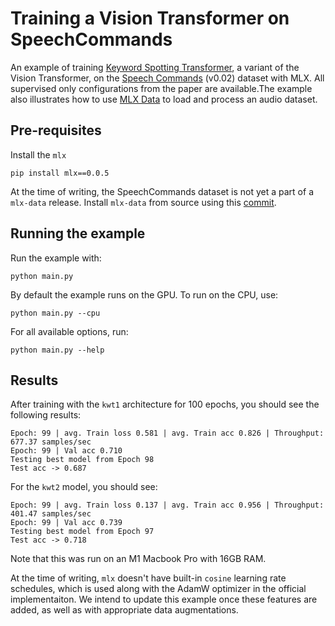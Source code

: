 # Training a Vision Transformer on SpeechCommands

An example of training [Keyword Spotting Transformer](https://www.isca-speech.org/archive/interspeech_2021/berg21_interspeech.html), a variant of the Vision Transformer, on the [Speech Commands](https://arxiv.org/abs/1804.03209) (v0.02) dataset with MLX. All supervised only configurations from the paper are available.The example also
illustrates how to use [MLX Data](https://github.com/ml-explore/mlx-data) to
load and process an audio dataset.

## Pre-requisites

Install the `mlx`

```
pip install mlx==0.0.5
```

At the time of writing, the SpeechCommands dataset is not yet a part of a `mlx-data` release. Install `mlx-data` from source using this [commit](https://github.com/ml-explore/mlx-data/commit/ae3431648b8e1594d63175a8f121d9873aeb9daa).

## Running the example

Run the example with:

```
python main.py
```

By default the example runs on the GPU. To run on the CPU, use: 

```
python main.py --cpu
```

For all available options, run:

```
python main.py --help
```

## Results

After training with the `kwt1` architecture for 100 epochs, you
should see the following results:

```
Epoch: 99 | avg. Train loss 0.581 | avg. Train acc 0.826 | Throughput: 677.37 samples/sec
Epoch: 99 | Val acc 0.710
Testing best model from Epoch 98
Test acc -> 0.687
```

For the `kwt2` model, you should see:
```
Epoch: 99 | avg. Train loss 0.137 | avg. Train acc 0.956 | Throughput: 401.47 samples/sec
Epoch: 99 | Val acc 0.739
Testing best model from Epoch 97
Test acc -> 0.718
```

Note that this was run on an M1 Macbook Pro with 16GB RAM.

At the time of writing, `mlx` doesn't have built-in `cosine` learning rate schedules, which is used along with the AdamW optimizer in the official implementaiton. We intend to update this example once these features
are added, as well as with appropriate data augmentations.